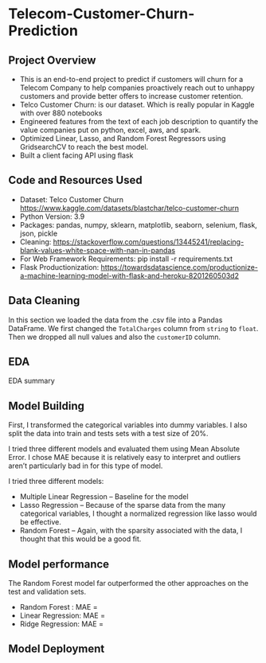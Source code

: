 # Telecom-Customer-Churn-Prediction

## Project Overview
* This is an end-to-end project to predict if customers will churn for a Telecom Company to help companies proactively reach out to unhappy customers and provide better offers to increase customer retention.
* Telco Customer Churn: is our dataset. Which is really popular in Kaggle with over 880 notebooks
* Engineered features from the text of each job description to quantify the value companies put on python, excel, aws, and spark.
* Optimized Linear, Lasso, and Random Forest Regressors using GridsearchCV to reach the best model.
* Built a client facing API using flask

## Code and Resources Used
* Dataset: Telco Customer Churn https://www.kaggle.com/datasets/blastchar/telco-customer-churn
* Python Version: 3.9
* Packages: pandas, numpy, sklearn, matplotlib, seaborn, selenium, flask, json, pickle
* Cleaning: https://stackoverflow.com/questions/13445241/replacing-blank-values-white-space-with-nan-in-pandas
* For Web Framework Requirements: pip install -r requirements.txt
* Flask Productionization: https://towardsdatascience.com/productionize-a-machine-learning-model-with-flask-and-heroku-8201260503d2

## Data Cleaning
In this section we loaded the data from the .csv file into a Pandas DataFrame. We first changed the <code>TotalCharges</code> column from <code>string</code> to <code>float</code>. Then we dropped all null values and also the <code>customerID</code> column.

## EDA
EDA summary
## Model Building
First, I transformed the categorical variables into dummy variables. I also split the data into train and tests sets with a test size of 20%.

I tried three different models and evaluated them using Mean Absolute Error. I chose MAE because it is relatively easy to interpret and outliers aren’t particularly bad in for this type of model.

I tried three different models:

* Multiple Linear Regression – Baseline for the model
* Lasso Regression – Because of the sparse data from the many categorical variables, I thought a normalized regression like lasso would be effective.
* Random Forest – Again, with the sparsity associated with the data, I thought that this would be a good fit.

## Model performance

The Random Forest model far outperformed the other approaches on the test and validation sets.

* Random Forest : MAE = 
* Linear Regression: MAE = 
* Ridge Regression: MAE = 

## Model Deployment
